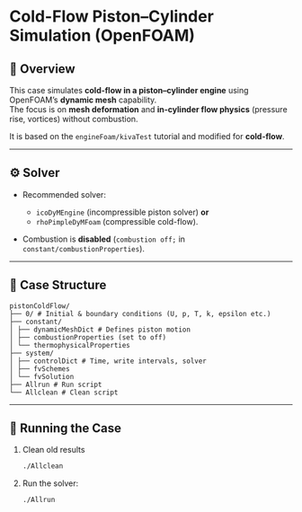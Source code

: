 # Cold-Flow Piston–Cylinder Simulation (OpenFOAM)

## 📌 Overview
This case simulates **cold-flow in a piston–cylinder engine** using OpenFOAM’s **dynamic mesh** capability.  
The focus is on **mesh deformation** and **in-cylinder flow physics** (pressure rise, vortices) without combustion.  

It is based on the `engineFoam/kivaTest` tutorial and modified for **cold-flow**.

---

## ⚙️ Solver
- Recommended solver:  
  - `icoDyMEngine` (incompressible piston solver) **or**  
  - `rhoPimpleDyMFoam` (compressible cold-flow).  

- Combustion is **disabled** (`combustion off;` in `constant/combustionProperties`).

---

## 📂 Case Structure
```
pistonColdFlow/
├── 0/ # Initial & boundary conditions (U, p, T, k, epsilon etc.)
├── constant/
│ ├── dynamicMeshDict # Defines piston motion
│ ├── combustionProperties (set to off)
│ └── thermophysicalProperties
├── system/
│ ├── controlDict # Time, write intervals, solver
│ ├── fvSchemes
│ └── fvSolution
├── Allrun # Run script
└── Allclean # Clean script
```
---

## 🚀 Running the Case
1. Clean old results
   ```bash
   ./Allclean
   ```
2. Run the solver:
   ```bash
   ./Allrun
   ```
